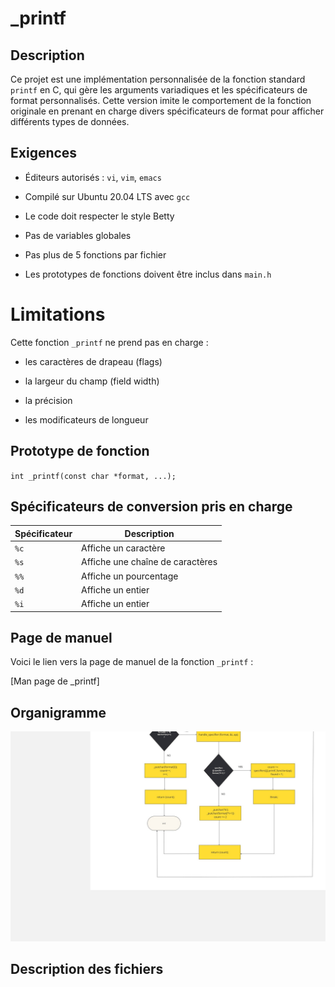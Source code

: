 # _printf

## Description
Ce projet est une implémentation personnalisée de la fonction standard `printf` en C, qui gère les arguments variadiques et les spécificateurs de format personnalisés. Cette version imite le comportement de la fonction originale en prenant en charge divers spécificateurs de format pour afficher différents types de données.

## Exigences

* Éditeurs autorisés : `vi`, `vim`, `emacs`

* Compilé sur Ubuntu 20.04 LTS avec `gcc`

* Le code doit respecter le style Betty

* Pas de variables globales

* Pas plus de 5 fonctions par fichier

* Les prototypes de fonctions doivent être inclus dans `main.h`

# Limitations

Cette fonction `_printf` ne prend pas en charge : 

* les caractères de drapeau (flags)

* la largeur du champ (field width)

* la précision

* les modificateurs de longueur

## Prototype de fonction

`int _printf(const char *format, ...);`

## Spécificateurs de conversion pris en charge

| Spécificateur | Description           |
|--------------|----------------------|
| `%c`        | Affiche un caractère  |
| `%s`        | Affiche une chaîne de caractères |
| `%%`        | Affiche un pourcentage |
| `%d`        | Affiche un entier      |
| `%i`        | Affiche un entier      |

## Page de manuel

Voici le lien vers la page de manuel de la fonction `_printf` :

[Man page de _printf]

## Organigramme 

![Organigramme de _printf](https://github.com/JuliaCostaDeSousa/holbertonschool-printf/blob/main/Flowchart%20_printf.jpg)

## Description des fichiers

